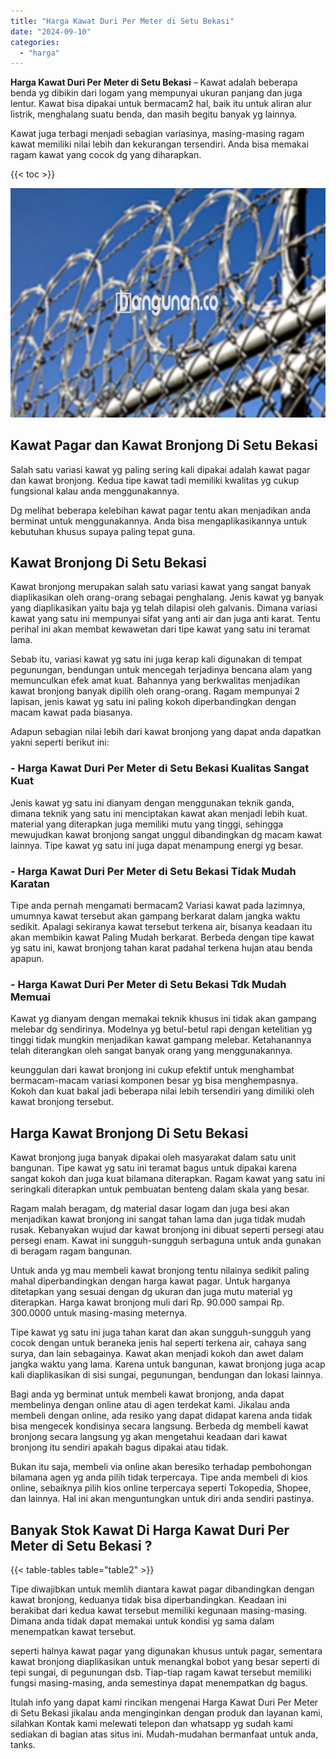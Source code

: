 ```yaml
---
title: "Harga Kawat Duri Per Meter di Setu Bekasi"
date: "2024-09-10"
categories: 
  - "harga"
---
```


**Harga Kawat Duri Per Meter di Setu Bekasi** – Kawat adalah beberapa benda yg dibikin dari logam yang mempunyai ukuran panjang dan juga lentur. Kawat bisa dipakai untuk bermacam2 hal, baik itu untuk aliran alur listrik, menghalang suatu benda, dan masih begitu banyak yg lainnya.

Kawat juga terbagi menjadi sebagian variasinya, masing-masing ragam kawat memiliki nilai lebih dan kekurangan tersendiri. Anda bisa memakai ragam kawat yang cocok dg yang diharapkan.

{{< toc >}}

![Harga Kawat Duri Per Meter di Setu Bekasi](/images/jual-kawat-murah02.png)

## Kawat Pagar dan Kawat Bronjong Di Setu Bekasi

Salah satu variasi kawat yg paling sering kali dipakai adalah kawat pagar dan kawat bronjong. Kedua tipe kawat tadi memiliki kwalitas yg cukup fungsional kalau anda menggunakannya.

Dg melihat beberapa kelebihan kawat pagar tentu akan menjadikan anda berminat untuk menggunakannya. Anda bisa mengaplikasikannya untuk kebutuhan khusus supaya paling tepat guna.

## Kawat Bronjong Di Setu Bekasi

Kawat bronjong merupakan salah satu variasi kawat yang sangat banyak diaplikasikan oleh orang-orang sebagai penghalang. Jenis kawat yg banyak yang diaplikasikan yaitu baja yg telah dilapisi oleh galvanis. Dimana variasi kawat yang satu ini mempunyai sifat yang anti air dan juga anti karat. Tentu perihal ini akan membat kewawetan dari tipe kawat yang satu ini teramat lama.

Sebab itu, variasi kawat yg satu ini juga kerap kali digunakan di tempat pegunungan, bendungan untuk mencegah terjadinya bencana alam yang memunculkan efek amat kuat. Bahannya yang berkwalitas menjadikan kawat bronjong banyak dipilih oleh orang-orang. Ragam mempunyai 2 lapisan, jenis kawat yg satu ini paling kokoh diperbandingkan dengan macam kawat pada biasanya.

Adapun sebagian nilai lebih dari kawat bronjong yang dapat anda dapatkan yakni seperti berikut ini:

### \- Harga Kawat Duri Per Meter di Setu Bekasi Kualitas Sangat Kuat

Jenis kawat yg satu ini dianyam dengan menggunakan teknik ganda, dimana teknik yang satu ini menciptakan kawat akan menjadi lebih kuat. material yang diterapkan juga memiliki mutu yang tinggi, sehingga mewujudkan kawat bronjong sangat unggul dibandingkan dg macam kawat lainnya. Tipe kawat yg satu ini juga dapat menampung energi yg besar.

### \- Harga Kawat Duri Per Meter di Setu Bekasi Tidak Mudah Karatan

Tipe anda pernah mengamati bermacam2 Variasi kawat pada lazimnya, umumnya kawat tersebut akan gampang berkarat dalam jangka waktu sedikit. Apalagi sekiranya kawat tersebut terkena air, bisanya keadaan itu akan membikin kawat Paling Mudah berkarat. Berbeda dengan tipe kawat yg satu ini, kawat bronjong tahan karat padahal terkena hujan atau benda apapun.

### \- Harga Kawat Duri Per Meter di Setu Bekasi Tdk Mudah Memuai

Kawat yg dianyam dengan memakai teknik khusus ini tidak akan gampang melebar dg sendirinya. Modelnya yg betul-betul rapi dengan ketelitian yg tinggi tidak mungkin menjadikan kawat gampang melebar. Ketahanannya telah diterangkan oleh sangat banyak orang yang menggunakannya.

keunggulan dari kawat bronjong ini cukup efektif untuk menghambat bermacam-macam variasi komponen besar yg bisa menghempasnya. Kokoh dan kuat bakal jadi beberapa nilai lebih tersendiri yang dimiliki oleh kawat bronjong tersebut.

## Harga Kawat Bronjong Di Setu Bekasi

Kawat bronjong juga banyak dipakai oleh masyarakat dalam satu unit bangunan. Tipe kawat yg satu ini teramat bagus untuk dipakai karena sangat kokoh dan juga kuat bilamana diterapkan. Ragam kawat yang satu ini seringkali diterapkan untuk pembuatan benteng dalam skala yang besar.

Ragam malah beragam, dg material dasar logam dan juga besi akan menjadikan kawat bronjong ini sangat tahan lama dan juga tidak mudah rusak. Kebanyakan wujud dar kawat bronjong ini dibuat seperti persegi atau persegi enam. Kawat ini sungguh-sungguh serbaguna untuk anda gunakan di beragam ragam bangunan.

Untuk anda yg mau membeli kawat bronjong tentu nilainya sedikit paling mahal diperbandingkan dengan harga kawat pagar. Untuk harganya ditetapkan yang sesuai dengan dg ukuran dan juga mutu material yg diterapkan. Harga kawat bronjong muli dari Rp. 90.000 sampai Rp. 300.0000 untuk masing-masing meternya.

Tipe kawat yg satu ini juga tahan karat dan akan sungguh-sungguh yang cocok dengan untuk beraneka jenis hal seperti terkena air, cahaya sang surya, dan lain sebagainya. Kawat akan menjadi kokoh dan awet dalam jangka waktu yang lama. Karena untuk bangunan, kawat bronjong juga acap kali diaplikasikan di sisi sungai, pegunungan, bendungan dan lokasi lainnya.

Bagi anda yg berminat untuk membeli kawat bronjong, anda dapat membelinya dengan online atau di agen terdekat kami. Jikalau anda membeli dengan online, ada resiko yang dapat didapat karena anda tidak bisa mengecek kondisinya secara langsung. Berbeda dg membeli kawat bronjong secara langsung yg akan mengetahui keadaan dari kawat bronjong itu sendiri apakah bagus dipakai atau tidak.

Bukan itu saja, membeli via online akan beresiko terhadap pembohongan bilamana agen yg anda pilih tidak terpercaya. Tipe anda membeli di kios online, sebaiknya pilih kios online terpercaya seperti Tokopedia, Shopee, dan lainnya. Hal ini akan menguntungkan untuk diri anda sendiri pastinya.

## Banyak Stok Kawat Di Harga Kawat Duri Per Meter di Setu Bekasi ?

{{< table-tables table="table2" >}}

Tipe diwajibkan untuk memlih diantara kawat pagar dibandingkan dengan kawat bronjong, keduanya tidak bisa diperbandingkan. Keadaan ini berakibat dari kedua kawat tersebut memiliki kegunaan masing-masing. Dimana anda tidak dapat memakai untuk kondisi yg sama dalam menempatkan kawat tersebut.

seperti halnya kawat pagar yang digunakan khusus untuk pagar, sementara kawat bronjong diaplikasikan untuk menangkal bobot yang besar seperti di tepi sungai, di pegunungan dsb. Tiap-tiap ragam kawat tersebut memiliki fungsi masing-masing, anda semestinya dapat menempatkan dg bagus.

Itulah info yang dapat kami rincikan mengenai Harga Kawat Duri Per Meter di Setu Bekasi jikalau anda menginginkan dengan produk dan layanan kami, silahkan Kontak kami melewati telepon dan whatsapp yg sudah kami sediakan di bagian atas situs ini. Mudah-mudahan bermanfaat untuk anda, tanks.
